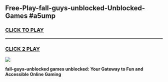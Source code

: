 
## Free-Play-fall-guys-unblocked-Unblocked-Games #a5ump
<h3>
<a href="https://news.freeplayer.one?title=fall-guys-unblocked&ref=8M">CLICK TO PLAY</a></h3>
<hr>

<h3>
<a href="https://news.freeplayer.one?title=fall-guys-unblocked&ref=8M">CLICK 2 PLAY</a>
  
</h3>

<a href="https://news.freeplayer.one?title=fall-guys-unblocked&ref=8M"><img src="https://clearcache.store/games.png"></a>


**fall-guys-unblocked games unblocked: Your Gateway to Fun and Accessible Online Gaming**
